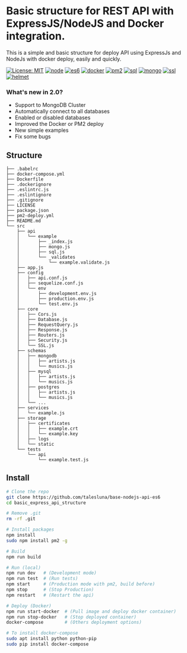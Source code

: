 # Basic structure for REST API with ExpressJS/NodeJS and Docker integration.

This is a simple and basic structure for deploy API using ExpressJs and NodeJs with docker deploy, easily and quickly.

[![License: MIT](https://img.shields.io/badge/License-MIT-yellow.svg?style=flat-square)](LICENSE)
[![node](https://img.shields.io/badge/NodeJS-9.x-green.svg?style=flat-square)]()
[![es6](https://img.shields.io/badge/ES6-Babel-blue.svg?style=flat-square)](.babelrc)
[![docker](https://img.shields.io/badge/Containers-Docker-blue.svg?style=flat-square)](Dockerfile)
[![pm2](https://img.shields.io/badge/Local-PM2-lightgray.svg?style=flat-square)](pm2-deploy.yml)
[![sql](https://img.shields.io/badge/SQL-Sequelize-red.svg?style=flat-square)](src/core/Database.js#L78)
[![mongo](https://img.shields.io/badge/MongoDB-Cluster-green.svg?style=flat-square)](src/core/Database.js#L66)
[![ssl](https://img.shields.io/badge/SSL-HTTPS-green.svg?style=flat-square)](src/core/SSL.js)
[![helmet](https://img.shields.io/badge/Security-Helmet-pink.svg?style=flat-square)](src/core/Security.js)

### What's new in 2.0?

- Support to MongoDB Cluster
- Automatically connect to all databases
- Enabled or disabled databases
- Improved the Docker or PM2 deploy
- New simple examples
- Fix some bugs


## Structure
```
├── .babelrc
├── docker-compose.yml
├── Dockerfile
├── .dockerignore
├── .eslintrc.js
├── .eslintignore
├── .gitignore
├── LICENSE
├── package.json
├── pm2-deploy.yml
├── README.md
└── src
    ├── api
    │   └── example
    │       ├── _index.js
    │       ├── mongo.js
    │       ├── sql.js
    │       └── _validates
    │           └── example.validate.js
    ├── app.js
    ├── config
    │   ├── api.conf.js
    │   ├── sequelize.conf.js
    │   └── env
    │       ├── development.env.js
    │       ├── production.env.js
    │       └── test.env.js
    ├── core
    │   ├── Cors.js
    │   ├── Database.js
    │   ├── RequestQuery.js
    │   ├── Response.js
    │   ├── Routers.js
    │   ├── Security.js
    │   └── SSL.js
    ├── schemas
    │   ├── mongodb
    │   │   ├── artists.js
    │   │   └── musics.js
    │   ├── mysql
    │   │   ├── artists.js
    │   │   └── musics.js
    │   ├── postgres
    │   │   ├── artists.js
    │   │   └── musics.js
    │   └── ...
    ├── services
    │   └── example.js
    ├── storage
    │   ├── certificates
    │   │   ├── example.crt
    │   │   └── example.key
    │   ├── logs
    │   └── static
    └── tests
        └── api
            └── example.test.js
  ```
  
  ## Install
  ```sh
  # Clone the repo
  git clone https://github.com/talesluna/base-nodejs-api-es6
  cd basic_express_api_structure
  
  # Remove .git
  rm -rf .git
  
  # Install packages
  npm install
  sudo npm install pm2 -g
  
  # Build
  npm run build
  
  # Run (local)
  npm run dev   # (Development mode)
  npm run test  # (Run tests)
  npm start     # (Production mode with pm2, build before)
  npm stop      # (Stop Production)
  npm restart   # (Restart the api)

  # Deploy (Docker)
  npm run start-docker  # (Pull image and deploy docker container)
  npm run stop-docker   # (Stop deployed container)
  docker-compose        # (Others deployment options)

  # To install docker-compose
  sudo apt install python python-pip
  sudo pip install docker-compose
  ```
